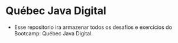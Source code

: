 # Québec Java Digital

- Esse repositorio ira armazenar todos os desafios e exercicios do Bootcamp: Québec Java Digital.
